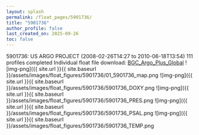 ```yaml
---
layout: splash
permalink: /float_pages/5901736/
title: "5901736"
author_profile: false
last_created_on: 2025-09-26
toc: false
---
```

 
5901736: US ARGO PROJECT (2008-02-26T14:27 to 2010-06-18T13:54)
111 profiles completed
Individual float file download: [BGC_Argo_Plus_Global](https://ftp.soest.hawaii.edu/bgc_argo_plus/Individual_Floats/outliers_removed/5901736_Sprof_processed.nc)
![img-png]({{ site.url }}{{ site.baseurl }}/assets/images/float_figures/5901736/01_5901736_map.png
![img-png]({{ site.url }}{{ site.baseurl }}/assets/images/float_figures/5901736/5901736_DOXY.png
![img-png]({{ site.url }}{{ site.baseurl }}/assets/images/float_figures/5901736/5901736_PRES.png
![img-png]({{ site.url }}{{ site.baseurl }}/assets/images/float_figures/5901736/5901736_PSAL.png
![img-png]({{ site.url }}{{ site.baseurl }}/assets/images/float_figures/5901736/5901736_TEMP.png
